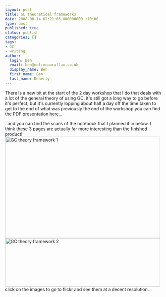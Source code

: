 ```yaml
---
layout: post
title: GC theoretical frameworks
date: 2008-08-14 02:21:03.000000000 +10:00
type: post
published: true
status: publish
categories: []
tags:
- GC
- writing
author:
  login: Ben
  email: ben@notionparallax.co.uk
  display_name: Ben
  first_name: Ben
  last_name: Doherty
---
```

<p>There is a  new bit at the start of the 2 day workshop that I do that deals with a lot of the general theory of using GC, it's still got a long way to go before it's perfect, but it's currently lopping about half a day off the time taken to get to the end of what was previously the end of the workshop.you can find the PDF presentation <a href="http://www.notionparallax.co.uk/GC/GC%20theoretical%20framework.pdf" target="_blank">here...</a></p>
<p>..and you can find the scans of the notebook that I planned it in below. I think these 3 pages are actually far more interesting than the finished product!<br />
<a href="http://www.flickr.com/photos/95698107@N00/2761600214/" title="GC theory framework 1 by notionparallax, on Flickr"><img src="{{ site.baseurl }}/assets/2761600214_7629a1c5d1.jpg" alt="GC theory framework 1" height="328" width="500" /></a><br />
<a href="http://www.flickr.com/photos/95698107@N00/2761599786/" title="GC theory framework 2 by notionparallax, on Flickr"><img src="{{ site.baseurl }}/assets/2761599786_a000fdd339.jpg" alt="GC theory framework 2" height="157" width="500" /></a><br />
click on the images to go to flickr and see them at a decent resolution.</p>
